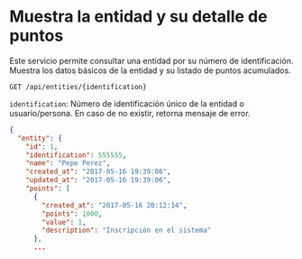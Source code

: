 # Muestra la entidad y su detalle de puntos

Este servicio permite consultar una entidad por su número de identificación.
Muestra los datos básicos de la entidad y su listado de puntos acumulados.

`GET /api/entities/{identification}`

`identification`: Número de identificación único de la entidad o usuario/persona. En caso de no existir, retorna mensaje de error.

```json
{
  "entity": {
    "id": 1,
    "identification": 555555,
    "name": "Pepe Perez",
    "created_at": "2017-05-16 19:39:06",
    "updated_at": "2017-05-16 19:39:06",
    "points": [
      {
        "created_at": "2017-05-16 20:12:14",
        "points": 1000,
        "value": 1,
        "description": "Inscripción en el sistema"
      },
      ...
```